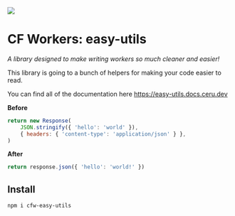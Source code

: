 ![](https://media.spns.us/ext/easy-utils.png?w=128)

# CF Workers: easy-utils
*A library designed to make writing workers so much cleaner and easier!*

This library is going to a bunch of helpers for making your code easier to read.

You can find all of the documentation here https://easy-utils.docs.ceru.dev

**Before**
```js
return new Response(
    JSON.stringify({ 'hello': 'world' }),
    { headers: { 'content-type': 'application/json' } },
)
```

**After**
```js
return response.json({ 'hello': 'world!' })
```

## Install
`npm i cfw-easy-utils` 
